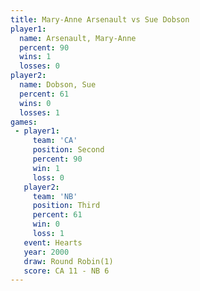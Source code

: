 ```yaml
---
title: Mary-Anne Arsenault vs Sue Dobson
player1:                    
  name: Arsenault, Mary-Anne
  percent: 90               
  wins: 1                   
  losses: 0                 
player2:                    
  name: Dobson, Sue         
  percent: 61               
  wins: 0                   
  losses: 1                 
games:
 - player1:          
     team: 'CA'      
     position: Second
     percent: 90     
     win: 1          
     loss: 0         
   player2:         
     team: 'NB'     
     position: Third
     percent: 61    
     win: 0         
     loss: 1        
   event: Hearts       
   year: 2000          
   draw: Round Robin(1)
   score: CA 11 - NB 6 
---
```

